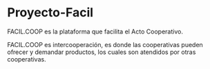 # Proyecto-Facil

FACIL.COOP es la plataforma que facilita el Acto Cooperativo. 

FACIL.COOP es intercooperación, es donde las cooperativas pueden ofrecer y demandar productos, los cuales son atendidos por otras cooperativas.
